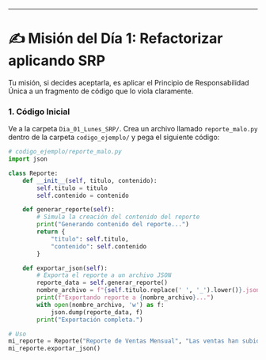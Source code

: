 ---

# ✍️ Misión del Día 1: Refactorizar aplicando SRP

Tu misión, si decides aceptarla, es aplicar el Principio de Responsabilidad Única a un fragmento de código que lo viola claramente.

### 1. Código Inicial

Ve a la carpeta `Dia_01_Lunes_SRP/`. Crea un archivo llamado `reporte_malo.py` dentro de la carpeta `codigo_ejemplo/` y pega el siguiente código:

```python
# codigo_ejemplo/reporte_malo.py
import json

class Reporte:
    def __init__(self, titulo, contenido):
        self.titulo = titulo
        self.contenido = contenido

    def generar_reporte(self):
        # Simula la creación del contenido del reporte
        print("Generando contenido del reporte...")
        return {
            "titulo": self.titulo,
            "contenido": self.contenido
        }

    def exportar_json(self):
        # Exporta el reporte a un archivo JSON
        reporte_data = self.generar_reporte()
        nombre_archivo = f"{self.titulo.replace(' ', '_').lower()}.json"
        print(f"Exportando reporte a {nombre_archivo}...")
        with open(nombre_archivo, 'w') as f:
            json.dump(reporte_data, f)
        print("Exportación completa.")

# Uso
mi_reporte = Reporte("Reporte de Ventas Mensual", "Las ventas han subido un 20%.")
mi_reporte.exportar_json()